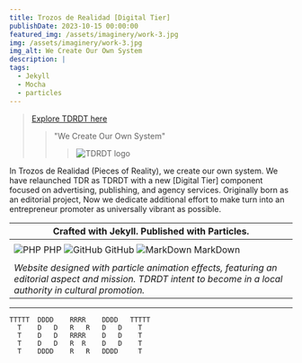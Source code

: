 ```yaml
---
title: Trozos de Realidad [Digital Tier]
publishDate: 2023-10-15 00:00:00
featured_img: /assets/imaginery/work-3.jpg
img: /assets/imaginery/work-3.jpg
img_alt: We Create Our Own System
description: |
tags:
  - Jekyll
  - Mocha
  - particles
---
```

> [Explore TDRDT here](https://lucfreelance.github.io/tdrdt/)
>
> >  "We Create Our Own System"
> > 
> > > ![TDRDT logo](https://lucfreelance.vercel.app/assets/img/t.png)

In Trozos de Realidad (Pieces of Reality), we create our own system. We have relaunched TDR as TDRDT with a new [Digital Tier] component focused on advertising, publishing, and agency services. Originally born as an editorial project, Now we dedicate additional effort to make turn into an entrepreneur promoter as universally vibrant as possible.

|  Crafted with Jekyll. Published with Particles.  |
|----------------------------------------------------------------|
| |
| ![PHP](https://img.icons8.com/color/48/000000/php.png) PHP ![GitHub](https://img.icons8.com/color/48/000000/github.png) GitHub ![MarkDown](https://img.icons8.com/color/48/000000/markdown.png) MarkDown | 
| |
| _Website designed with particle animation effects, featuring an editorial aspect and mission. TDRDT intent to become in a local authority in cultural promotion._ |

--- 
```
TTTTT  DDDD    RRRR    DDDD   TTTTT
  T    D   D   R   R   D   D    T
  T    D   D   RRRR    D   D    T
  T    D   D   R  R    D   D    T
  T    DDDD    R   R   DDDD     T
```